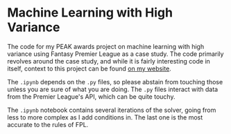 # Machine Learning with High Variance
The code for my PEAK awards project on machine learning with high variance using Fantasy Premier League as a case study. The code primarily revolves around the case study, and while it is fairly interesting code in itself, context to this project can be found [on my website](https://elijahsandler.com/projects/ml-with-high-variance). 

The `.ipynb` depends on the  `.py` files, so please abstain from touching those unless you are sure of what you are doing. The `.py` files interact with data from the Premier League's API, which can be quite touchy. 

The `.ipynb` notebook contains several iterations of the solver, going from less to more complex as I add conditions in. The last one is the most accurate to the rules of FPL. 
